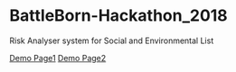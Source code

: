 # BattleBorn-Hackathon_2018
Risk Analyser system for Social and Environmental List

[Demo Page1](https://plot.ly/dashboard/SukritiSharma:2/present)
[Demo Page2](https://plot.ly/dashboard/thakursc1:9/present)


